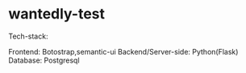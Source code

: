 # wantedly-test

Tech-stack:

Frontend: Botostrap,semantic-ui
Backend/Server-side: Python(Flask)
Database: Postgresql
